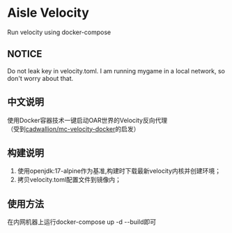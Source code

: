 # Aisle Velocity
Run velocity using docker-compose
## NOTICE
Do not leak key in velocity.toml. I am running mygame in a local network, so don't worry about that. 
## 中文说明
使用Docker容器技术一键启动OAR世界的Velocity反向代理  
（受到[cadwallion/mc-velocity-docker](https://github.com/cadwallion/mc-velocity-docker)的启发）  
## 构建说明
1. 使用openjdk:17-alpine作为基准,构建时下载最新velocity内核并创建环境；
2. 拷贝velocity.toml配置文件到镜像内；
## 使用方法
在内网机器上运行docker-compose up -d --build即可  
